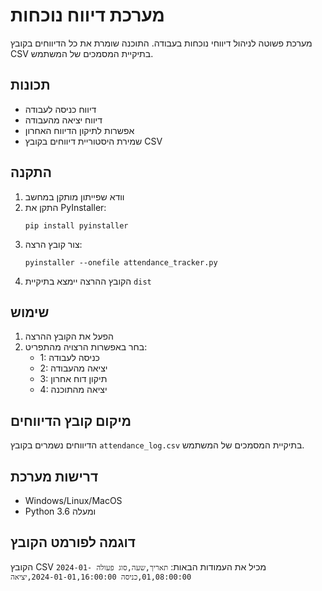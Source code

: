 # מערכת דיווח נוכחות

מערכת פשוטה לניהול דיווחי נוכחות בעבודה. התוכנה שומרת את כל הדיווחים בקובץ CSV בתיקיית המסמכים של המשתמש.

## תכונות
- דיווח כניסה לעבודה
- דיווח יציאה מהעבודה
- אפשרות לתיקון הדיווח האחרון
- שמירת היסטוריית דיווחים בקובץ CSV

## התקנה
1. וודא שפייתון מותקן במחשב
2. התקן את PyInstaller:
    ```
    pip install pyinstaller
    ```
3. צור קובץ הרצה:
    ```
    pyinstaller --onefile attendance_tracker.py
    ```
4. הקובץ ההרצה יימצא בתיקיית `dist`

## שימוש
1. הפעל את הקובץ ההרצה
2. בחר באפשרות הרצויה מהתפריט:
    - 1: כניסה לעבודה
    - 2: יציאה מהעבודה
    - 3: תיקון דוח אחרון
    - 4: יציאה מהתוכנה

## מיקום קובץ הדיווחים
הדיווחים נשמרים בקובץ `attendance_log.csv` בתיקיית המסמכים של המשתמש.

## דרישות מערכת
- Windows/Linux/MacOS
- Python 3.6 ומעלה

## דוגמה לפורמט הקובץ
הקובץ CSV מכיל את העמודות הבאות:
    ```
    תאריך,שעה,סוג פעולה
    2024-01-01,08:00:00,כניסה
    2024-01-01,16:00:00,יציאה
    ```